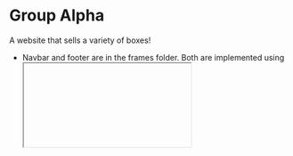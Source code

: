# Group Alpha
A website that sells a variety of boxes!

- Navbar and footer are in the frames folder. Both are implemented using <iframe> tag. In order to change a link, go to the frames folder and edit links there. This makes it easier to manage the website (ie, not having to go to each webpage to edit links).

## TODO [due March 19]
- finish websites/links
- Product art
